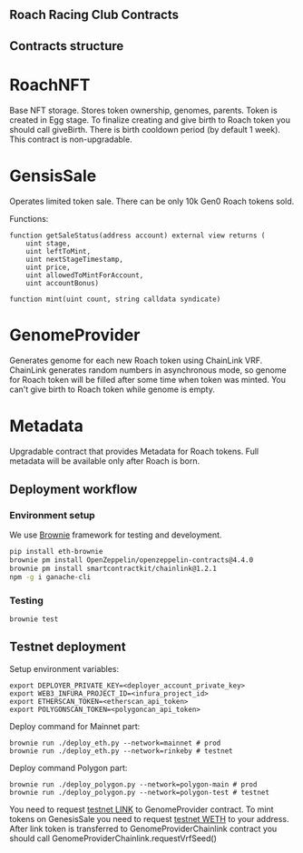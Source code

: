 ## Roach Racing Club Contracts

## Contracts structure

# RoachNFT

Base NFT storage. Stores token ownership, genomes, parents.
Token is created in Egg stage.
To finalize creating and give birth to Roach token you should 
call giveBirth. There is birth cooldown period (by default 1 week).
This contract is non-upgradable.

# GensisSale

Operates limited token sale. There can be only 10k Gen0 Roach tokens sold.

Functions:
```
function getSaleStatus(address account) external view returns (
    uint stage,
    uint leftToMint,
    uint nextStageTimestamp,
    uint price,
    uint allowedToMintForAccount,
    uint accountBonus)
```

```
function mint(uint count, string calldata syndicate)
```

# GenomeProvider

Generates genome for each new Roach token using ChainLink VRF.
ChainLink generates random numbers in asynchronous mode, so genome for Roach token
will be filled after some time when token was minted.
You can't give birth to Roach token while genome is empty.

# Metadata

Upgradable contract that provides Metadata for Roach tokens. 
Full metadata will be available only after Roach is born.

## Deployment workflow

### Environment setup 
We use [Brownie](https://eth-brownie.readthedocs.io/en/stable/install.html) framework for testing and develoyment.

```bash
pip install eth-brownie
brownie pm install OpenZeppelin/openzeppelin-contracts@4.4.0
brownie pm install smartcontractkit/chainlink@1.2.1
npm -g i ganache-cli
```

### Testing

```
brownie test
```

## Testnet deployment
Setup environment variables:
```
export DEPLOYER_PRIVATE_KEY=<deployer_account_private_key>
export WEB3_INFURA_PROJECT_ID=<infura_project_id>
export ETHERSCAN_TOKEN=<etherscan_api_token>
export POLYGONSCAN_TOKEN=<polygoncan_api_token>
```
Deploy command for Mainnet part: 
```
brownie run ./deploy_eth.py --network=mainnet # prod
brownie run ./deploy_eth.py --network=rinkeby # testnet
```
Deploy command Polygon part:
```
brownie run ./deploy_polygon.py --network=polygon-main # prod
brownie run ./deploy_polygon.py --network=polygon-test # testnet
```
You need to request [testnet LINK](https://faucets.chain.link/rinkeby) to GenomeProvider contract.
To mint tokens on GenesisSale you need to request [testnet WETH](https://faucets.chain.link/rinkeby) to your address.
After link token is transferred to GenomeProviderChainlink contract you should call
GenomeProviderChainlink.requestVrfSeed()
